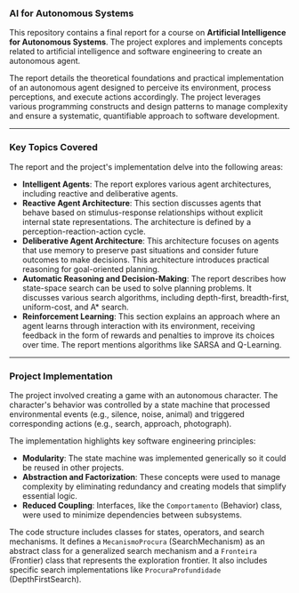 ### AI for Autonomous Systems

This repository contains a final report for a course on **Artificial Intelligence for Autonomous Systems**. The project explores and implements concepts related to artificial intelligence and software engineering to create an autonomous agent.

The report details the theoretical foundations and practical implementation of an autonomous agent designed to perceive its environment, process perceptions, and execute actions accordingly. The project leverages various programming constructs and design patterns to manage complexity and ensure a systematic, quantifiable approach to software development.

---

### Key Topics Covered

The report and the project's implementation delve into the following areas:

* **Intelligent Agents**: The report explores various agent architectures, including reactive and deliberative agents.
* **Reactive Agent Architecture**: This section discusses agents that behave based on stimulus-response relationships without explicit internal state representations. The architecture is defined by a perception-reaction-action cycle.
* **Deliberative Agent Architecture**: This architecture focuses on agents that use memory to preserve past situations and consider future outcomes to make decisions. This architecture introduces practical reasoning for goal-oriented planning.
* **Automatic Reasoning and Decision-Making**: The report describes how state-space search can be used to solve planning problems. It discusses various search algorithms, including depth-first, breadth-first, uniform-cost, and A\* search.
* **Reinforcement Learning**: This section explains an approach where an agent learns through interaction with its environment, receiving feedback in the form of rewards and penalties to improve its choices over time. The report mentions algorithms like SARSA and Q-Learning.

---

### Project Implementation

The project involved creating a game with an autonomous character. The character's behavior was controlled by a state machine that processed environmental events (e.g., silence, noise, animal) and triggered corresponding actions (e.g., search, approach, photograph).

The implementation highlights key software engineering principles:

* **Modularity**: The state machine was implemented generically so it could be reused in other projects.
* **Abstraction and Factorization**: These concepts were used to manage complexity by eliminating redundancy and creating models that simplify essential logic.
* **Reduced Coupling**: Interfaces, like the `Comportamento` (Behavior) class, were used to minimize dependencies between subsystems.

The code structure includes classes for states, operators, and search mechanisms. It defines a `MecanismoProcura` (SearchMechanism) as an abstract class for a generalized search mechanism and a `Fronteira` (Frontier) class that represents the exploration frontier. It also includes specific search implementations like `ProcuraProfundidade` (DepthFirstSearch).
